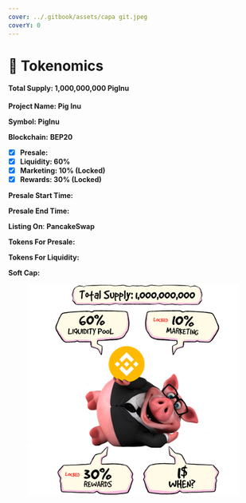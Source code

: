 ```yaml
---
cover: ../.gitbook/assets/capa git.jpeg
coverY: 0
---
```


# 🐽 Tokenomics

#### Total Supply: 1,000,000,000 PigInu

**Project Name: Pig Inu**

**Symbol: PigInu**

**Blockchain:** **BEP20**

* [x] **Presale:**&#x20;
* [x] **Liquidity: 60%**
* [x] **Marketing: 10% (Locked)**
* [x] **Rewards: 30% (Locked)**

**Presale Start Time:**&#x20;

**Presale End Time:**&#x20;

**Listing On**: **PancakeSwap**

**Tokens For Presale:**&#x20;

**Tokens For Liquidity:**

**Soft Cap:**&#x20;

<figure><img src="../.gitbook/assets/as.png" alt=""><figcaption></figcaption></figure>
